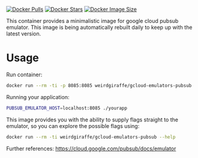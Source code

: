 [![Docker Pulls](https://badgen.net/docker/pulls/weirdgiraffe/gcloud-emulators-pubsub?icon=docker&label=pulls)](https://hub.docker.com/r/weirdgiraffe/gcloud-emulators-pubsub/)
[![Docker Stars](https://badgen.net/docker/stars/weirdgiraffe/gcloud-emulators-pubsub?icon=docker&label=stars)](https://hub.docker.com/r/weirdgiraffe/gcloud-emulators-pubsub/)
[![Docker Image Size](https://badgen.net/docker/size/weirdgiraffe/gcloud-emulators-pubsub?icon=docker&label=image%20size)](https://hub.docker.com/r/weirdgiraffe/gcloud-emulators-pubsub/)

This container provides a minimalistic image for google cloud pubsub emulator.
This image is being automatically rebuilt daily to keep up with the latest
version.

# Usage

Run container:

```sh
docker run --rm -ti -p 8085:8085 weirdgiraffe/gcloud-emulators-pubsub
```

Running your application:

```sh
PUBSUB_EMULATOR_HOST=localhost:8085 ./yourapp
```

This image provides you with the ability to supply flags straight to the
emulator, so you can explore the possible flags using:

```sh
docker run --rm -ti weirdgiraffe/gcloud-emulators-pubsub --help
```

Further references: https://cloud.google.com/pubsub/docs/emulator

